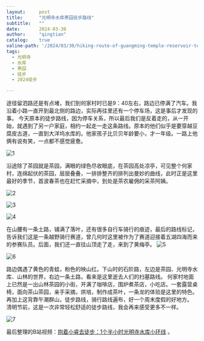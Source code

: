 ```yaml
---
layout:     post
title:      "光明寺水库茶园徒步路线"
subtitle:   ""
date:       2024-03-30
author:     "qingtian"
catalog:    true
valine-path: '/2024/03/30/hiking-route-of-guangming-temple-reservoir-tea-garden/'
tags:
  - 光明寺
  - 水库
  - 茶园
  - 徒步
  - 2024徒步

---
```


途径留泗路还是有点堵，我们到何家村时已是9：40左右，路边已停满了汽车。我沿着小路一直开到最北侧的路边，实际再往里还有一个停车场，这是事后才发现的事。
今天原本的徒步路线，因为停车关系，所以最后我们是反着走的，从一开始，就遇到了另一户家庭，相约一起走一走这条路线。原本的他们似乎是要穿越豆腐皮古道，一直到大洋坞水库的。他家孩子比贝贝年龄要小，才一年级。一路上他俩有说有笑，一点都不感觉疲惫。

![1](http://img.qingtian16265.com/20240330001.png)

沿途除了茶园就是茶园，满眼的绿色尽收眼底，在茶园高处凉亭，可见整个何家村，连绵起伏的茶园，层层叠叠，一排排整齐的排列出曼妙的曲线，此时正是这里最好的季节，首波春茶也在赶忙采摘中，到处是茶农雇佣的采茶阿姨。

![2](http://img.qingtian16265.com/20240330002.png)

![3](http://img.qingtian16265.com/20240330003.png)

![4](http://img.qingtian16265.com/20240330004.png)


在山腰有一条土路，铺满了落叶，还有很多自行车骑行的痕迹，最后的路线标记，告诉我们这是一条越野骑行赛道，曾几何时这里被作为了赛道迎接着五湖四海而来的参赛队员。后面，我们还一直往山顶走了走，来到了黄梅亭。
![5](http://img.qingtian16265.com/20240330005.png)

![6](http://img.qingtian16265.com/20240330006.png)

路边偶遇了黄色的青蛙，粉色的映山红。下山时的石阶路，左边是茶园、光明寺水库、山林的世界，右边一条土路，看来是这里逝去人们的扫墓路线。
何家村地面上已然是一出山林茶园的小街，开满了咖啡店，围炉煮茶店，小吃店。一套露营桌椅，面向茶山茶园，亲手采摘，烘培，制作成茶叶，一条龙的体验是这里的特色。再加上这背靠午潮群山，徒步路线，骑行路线遍布，好一个周末度假的好地方。
清明节前，这是一次非常轻松舒适的徒步路线，我会再来感受更多不一样。

![7](http://img.qingtian16265.com/20240330007.png)

最后整理的B站视频：[抱着小睿去徒步：1个半小时光明寺水库小环线](https://www.bilibili.com/video/BV1cH4y1H7Nv/?buvid=Z544135EA1F873044A53BA07E94F93089433) 。
